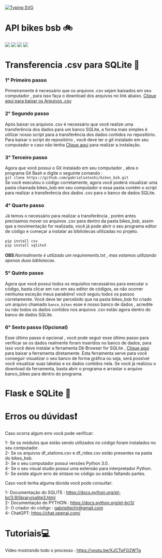 [![Typing SVG](https://readme-typing-svg.herokuapp.com?font=Fira+Code&size=30&pause=3000&color=14F709&random=false&width=435&lines=Arquitetura+de+Software)](https://git.io/typing-svg)
<h1>API bikes bsb 🚲 </h1>
<div class="line">
<img src='https://img.shields.io/badge/python-green'> <img src='https://img.shields.io/badge/Markdown-yellow'> <img src='https://img.shields.io/badge/SqLite-red'> 
<img src='https://img.shields.io/badge/Flask-pink'>
</div>

<h1>Transferencia .csv para SQLite 📄</h1>
 
  
<h3>1° Primeiro passo</h3>

Primeiramente é necessário que os arquivos .csv sejam baixados em seu computador , para isso faça o download dos arquivos
no link abaixo.
<a href="https://salaonline.ceub.br/pluginfile.php/290814/mod_assign/introattachment/0/basebikes.zip?forcedownload=1">Clique aqui para baixar os Arquivos .csv</a>
 
<h3>2° Segundo passo</h3>

Após baixar os arquivos .csv é necessário que você realize uma transferência dos dados para um banco SQLite, a forma mais simples
é utilizar nosso script para a transferência dos dados contidos no repositório. Para baixar o script do repositório , você deve ter 
o git instalado em seu computador e caso não tenha <a href="https://git-scm.com/downloads">Clique aqui</a> para realizar a instalação.

<h3>3° Terceiro passo</h3>

Agora que você possui o Git instalado em seu computador , abra o programa Git Bash e digite o seguinte comando :<br>
`git clone https://github.com/gabrielsatoshi/bikes_bsb.git`<br>
Se você executou o código corretamente, agora você poderá visualizar uma pasta chamada bikes_bsb em seu computador e
essa pasta contém o script para realizar a transferência dos dados .csv para o banco de dados SQLite.

<h3>4° Quarto passo</h3>

Já temos o necessário para realizar a transferência , porém antes precisamos mover os arquivos .csv para dentro da pasta bikes_bsb,
assim que a movimentação for realizada, você já pode abrir o seu programa editor de código e começar a instalar as bibliotecas utilizadas
no projeto. <br><br>
`pip install csv`<br>
`pip install sqlite3`<br><br>
**OBS**:*Normalmente é utilizado um requirements.txt , mas estamos utilizando apenas duas bibliotecas*.<br>

<h3>5° Quinto passo</h3>

Agora que você possui todos os requisitos necessários para executar o código, basta clicar em run em seu editor de códigos,
se não ocorrer nenhuma exceção meus parabéns! você seguiu todos os passos corretamente. Você deve ter percebido que na pasta
bikes_bsb foi criado um arquivo chamado `banco_bikes`  esse é nosso banco de dados , acredite ou não todos os dados contidos nos
arquivos .csv estão agora dentro do banco de dados SQLite.


<h3>6° Sexto passo (Opcional)</h3>

Esse último passo é opcional , você pode seguir esse último passo para verificar se os dados realmente foram inseridos no banco de dados,
para isso você deve instalar a ferramenta Db Browser for SQLite , <a href="https://sqlitebrowser.org/dl/">Clique aqui</a> para baixar a ferramenta diretamente.
Esta ferramenta serve para você conseguir visualizar o seu banco de forma gráfica ou seja, será possível você visualizar suas tabelas e os dados contidos nela.
Se você já realizou o download da ferramenta, basta abrir o programa e arrastar o arquivo banco_bikes para dentro do programa.

<h1>Flask e SQLite 🤖</h1>

<h1>Erros ou dúvidas❗</h1>

Caso ocorra algum erro você pode verificar:

1- Se os módulos que estão sendo utilizados no código foram instalados no seu computador.<br>
2- Se os arquivos df_stations.csv e df_rides.csv estão presentes na pasta do bikes_bsb.<br>
3- Se o seu computador possui versões Python 3.0.<br>
4- Se o seu visual studio possui uma extensão para interpretador Python.<br>
5- Se existe algum erro de sintaxe no código ou estão faltando partes.

Caso você tenha alguma dúvida você pode consultar:

1- Documentação do SQLITE : https://docs.python.org/pt-br/3.9/library/sqlite3.html<br>
2- Documentação do PYTHON : https://docs.python.org/pt-br/3/<br>
3- O criador do código : gabrieltechr@gmail.com <br>
4- ChatGPT: https://chat.openai.com/ <br>


<h1>Tutoriais💻</h1>

Vídeo mostrando todo o processo : https://youtu.be/XJCTpFG2WTg





